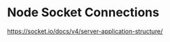 # Node Socket Connections

https://socket.io/docs/v4/server-application-structure/

<!-- import { io } from "socket.io-client";
const socket = io("https://api.example.com", {
  withCredentials: true,
  extraHeaders: {
    "my-custom-header": "abcd"
  }
}); -->
